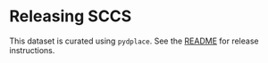# Releasing SCCS

This dataset is curated using `pydplace`. See the [README]() for release instructions.
